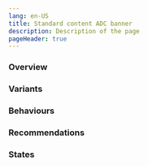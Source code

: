 ```yaml
---
lang: en-US
title: Standard content ADC banner
description: Description of the page
pageHeader: true
---
```


### Overview

### Variants

### Behaviours

### Recommendations

### States